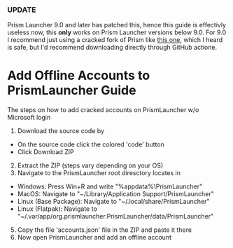 ### UPDATE 
Prism Launcher 9.0 and later has patched this, hence this guide is effectivly useless now, this **only** works on Prism Launcher versions below 9.0. For 9.0 I recommend just using a cracked fork of Prism like [this one](https://github.com/Diegiwg/PrismLauncher-Cracked/releases), which I heard is safe, but I'd recommend downloading directly through GitHub actione.

# Add Offline Accounts to PrismLauncher Guide
The steps on how to add cracked accounts on PrismLauncher w/o Microsoft login

1) Download the source code by
* On the source code click the colored 'code' button
* Click Download ZIP
2) Extract the ZIP (steps vary depending on your OS)
3) Navigate to the PrismLauncher root diresctory locates in
* Windows: Press Win+R and write "%appdata%\PrismLauncher"
* MacOS: Navigate to "~/Library/Application Support/PrismLauncher"
* Linux (Base Package): Navigate to "~/.local/share/PrismLauncher"
* Linux (Flatpak): Navigate to "~/.var/app/org.prismlauncher.PrismLauncher/data/PrismLauncher"
5) Copy the file 'accounts.json' file in the ZIP and paste it there
6) Now open PrismLauncher and add an offline account
